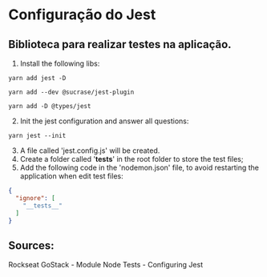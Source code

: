 # Configuração do Jest
## Biblioteca para realizar testes na aplicação.

1. Install the following libs:
```
yarn add jest -D
```
```
yarn add --dev @sucrase/jest-plugin
```
```
yarn add -D @types/jest
```
2. Init the jest configuration and answer all questions:
```
yarn jest --init
``` 
3. A file called 'jest.config.js' will be created. 
4. Create a folder called '__tests__' in the root folder to store the test files;
5. Add the following code in the 'nodemon.json' file, to avoid restarting the application when edit test files:
```json
{
  "ignore": [
    "__tests__"
  ]
}
```

## Sources:
Rockseat GoStack - Module Node Tests - Configuring Jest